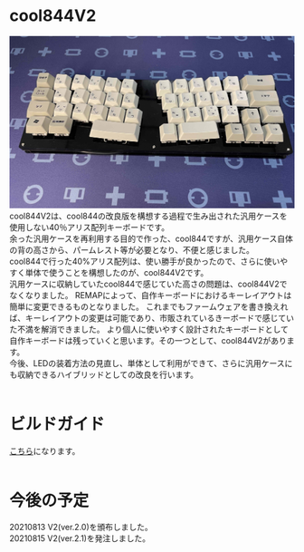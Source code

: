 # cool844V2

![](img/img00011.jpg)<br>
cool844V2は、cool844の改良版を構想する過程で生み出された汎用ケースを使用しない40％アリス配列キーボードです。<br>
余った汎用ケースを再利用する目的で作った、cool844ですが、汎用ケース自体の背の高さから、パームレスト等が必要となり、不便と感じました。<br>
cool844で行った40%アリス配列は、使い勝手が良かったので、さらに使いやすく単体で使うことを構想したのが、cool844V2です。<br>
汎用ケースに収納していたcool844で感じていた高さの問題は、cool844V2でなくなりました。
REMAPによって、自作キーボードにおけるキーレイアウトは簡単に変更できるものとなりました。
これまでもファームウェアを書き換えれば、キーレイアウトの変更は可能であり、市販されているきーボードで感じていた不満を解消できました。
より個人に使いやすく設計されたキーボードとして自作キーボードは残っていくと思います。その一つとして、cool844V2があります。
<br>
今後、LEDの装着方法の見直し、単体として利用ができて、さらに汎用ケースにも収納できるハイブリッドとしての改良を行います。<br>
<br>
# ビルドガイド

[こちら](https://github.com/telzo2000/cool844V2/blob/main/buildguide_for_cool844V2.md)になります。<br>
<br>

# 今後の予定
20210813 V2(ver.2.0)を頒布しました。<br>
20210815 V2(ver.2.1)を発注しました。

